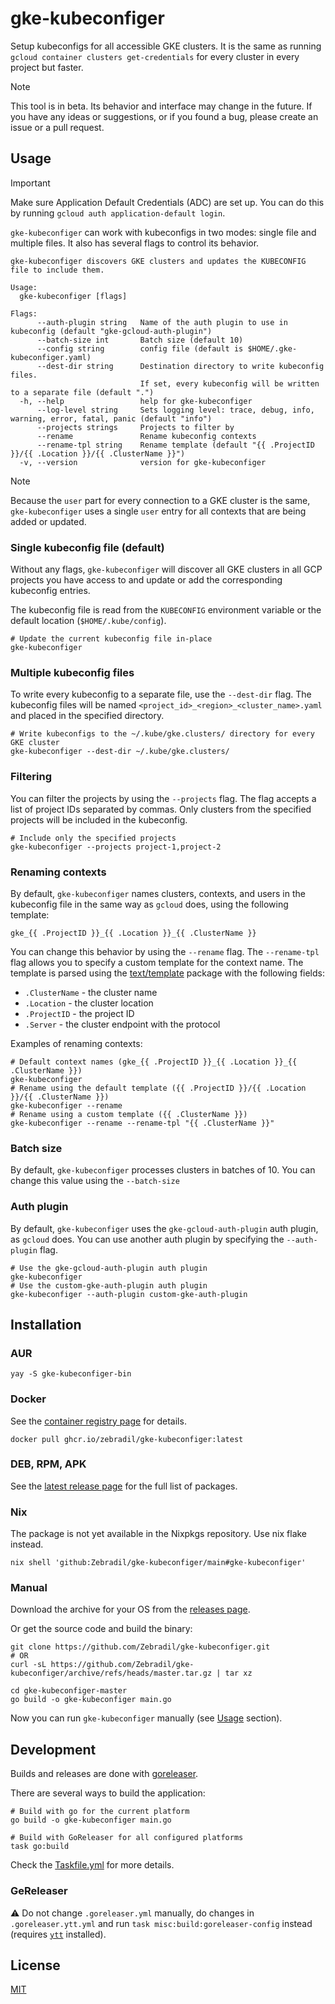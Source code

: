 # gke-kubeconfiger

Setup kubeconfigs for all accessible GKE clusters. It is the same as running `gcloud container clusters get-credentials`
for every cluster in every project but faster.

> [!NOTE]  
> This tool is in beta. Its behavior and interface may change in the future.
> If you have any ideas or suggestions, or if you found a bug, please create an issue or a pull request.

## Usage

> [!IMPORTANT]  
> Make sure Application Default Credentials (ADC) are set up. You can do this by running `gcloud auth application-default login`.

`gke-kubeconfiger` can work with kubeconfigs in two modes: single file and multiple files. It also has several flags to
control its behavior.

```
gke-kubeconfiger discovers GKE clusters and updates the KUBECONFIG file to include them.

Usage:
  gke-kubeconfiger [flags]

Flags:
      --auth-plugin string   Name of the auth plugin to use in kubeconfig (default "gke-gcloud-auth-plugin")
      --batch-size int       Batch size (default 10)
      --config string        config file (default is $HOME/.gke-kubeconfiger.yaml)
      --dest-dir string      Destination directory to write kubeconfig files.
                             If set, every kubeconfig will be written to a separate file (default ".")
  -h, --help                 help for gke-kubeconfiger
      --log-level string     Sets logging level: trace, debug, info, warning, error, fatal, panic (default "info")
      --projects strings     Projects to filter by
      --rename               Rename kubeconfig contexts
      --rename-tpl string    Rename template (default "{{ .ProjectID }}/{{ .Location }}/{{ .ClusterName }}")
  -v, --version              version for gke-kubeconfiger
```

> [!NOTE]  
> Because the `user` part for every connection to a GKE cluster is the same, `gke-kubeconfiger` uses a single `user`
> entry for all contexts that are being added or updated.

### Single kubeconfig file (default)

Without any flags, `gke-kubeconfiger` will discover all GKE clusters in all GCP projects you have access to and update
or add the corresponding kubeconfig entries.

The kubeconfig file is read from the `KUBECONFIG` environment variable or the default location (`$HOME/.kube/config`).

```shell
# Update the current kubeconfig file in-place
gke-kubeconfiger
```

### Multiple kubeconfig files

To write every kubeconfig to a separate file, use the `--dest-dir` flag. The kubeconfig files will be named
`<project_id>_<region>_<cluster_name>.yaml` and placed in the specified directory.

```shell
# Write kubeconfigs to the ~/.kube/gke.clusters/ directory for every GKE cluster
gke-kubeconfiger --dest-dir ~/.kube/gke.clusters/
```

### Filtering

You can filter the projects by using the `--projects` flag. The flag accepts a list of project IDs separated by commas.
Only clusters from the specified projects will be included in the kubeconfig.

```shell
# Include only the specified projects
gke-kubeconfiger --projects project-1,project-2
```

### Renaming contexts

By default, `gke-kubeconfiger` names clusters, contexts, and users in the kubeconfig file in the same way as `gcloud`
does, using the following template:

```
gke_{{ .ProjectID }}_{{ .Location }}_{{ .ClusterName }}
```

You can change this behavior by using the `--rename` flag. The `--rename-tpl` flag allows you to specify a custom
template for the context name. The template is parsed using the [text/template](https://pkg.go.dev/text/template)
package with the following fields:

- `.ClusterName` - the cluster name
- `.Location` - the cluster location
- `.ProjectID` - the project ID
- `.Server` - the cluster endpoint with the protocol

Examples of renaming contexts:

```shell
# Default context names (gke_{{ .ProjectID }}_{{ .Location }}_{{ .ClusterName }})
gke-kubeconfiger
# Rename using the default template ({{ .ProjectID }}/{{ .Location }}/{{ .ClusterName }})
gke-kubeconfiger --rename
# Rename using a custom template ({{ .ClusterName }})
gke-kubeconfiger --rename --rename-tpl "{{ .ClusterName }}"
```

### Batch size

By default, `gke-kubeconfiger` processes clusters in batches of 10. You can change this value using the `--batch-size`

### Auth plugin

By default, `gke-kubeconfiger` uses the `gke-gcloud-auth-plugin` auth plugin, as `gcloud` does. You can use another auth
plugin by specifying the `--auth-plugin` flag.

```shell
# Use the gke-gcloud-auth-plugin auth plugin
gke-kubeconfiger
# Use the custom-gke-auth-plugin auth plugin
gke-kubeconfiger --auth-plugin custom-gke-auth-plugin
```

## Installation

### AUR

```shell
yay -S gke-kubeconfiger-bin
```

### Docker

See the [container registry page](https://github.com/Zebradil/gke-kubeconfiger/pkgs/container/gke-kubeconfiger) for
details.

```shell
docker pull ghcr.io/zebradil/gke-kubeconfiger:latest
```

### DEB, RPM, APK

See the [latest release page](https://github.com/Zebradil/gke-kubeconfiger/releases/latest) for the full list of
packages.

### Nix

The package is not yet available in the Nixpkgs repository. Use nix flake instead.

```shell
nix shell 'github:Zebradil/gke-kubeconfiger/main#gke-kubeconfiger'
```

### Manual

Download the archive for your OS from the [releases page](https://github.com/Zebradil/gke-kubeconfiger/releases).

Or get the source code and build the binary:

```shell
git clone https://github.com/Zebradil/gke-kubeconfiger.git
# OR
curl -sL https://github.com/Zebradil/gke-kubeconfiger/archive/refs/heads/master.tar.gz | tar xz

cd gke-kubeconfiger-master
go build -o gke-kubeconfiger main.go
```

Now you can run `gke-kubeconfiger` manually (see [Usage](#usage) section).

## Development

Builds and releases are done with [goreleaser](https://goreleaser.com/).

There are several ways to build the application:

```shell
# Build with go for the current platform
go build -o gke-kubeconfiger main.go

# Build with GoReleaser for all configured platforms
task go:build
```

Check the [Taskfile.yml](./Taskfile.yml) for more details.

### GeReleaser

:warning: Do not change `.goreleaser.yml` manually, do changes in `.goreleaser.ytt.yml` and run
`task misc:build:goreleaser-config` instead (requires [`ytt`](https://carvel.dev/ytt/) installed).

## License

[MIT](LICENSE)
